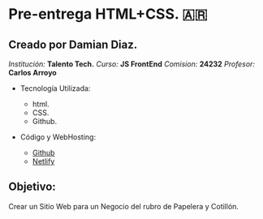 # Pre-entrega HTML+CSS. 🇦🇷

## Creado por Damian Diaz.
*Institución:* **Talento Tech.**
*Curso:* **JS FrontEnd** 
*Comision:* **24232**
*Profesor:* **Carlos Arroyo**
<br>
<ul>
   <li>Tecnología Utilizada:</li>
   <ul>
      <li>html.</li>
      <li>CSS.</li>
      <li>Github.</li>
   </ul>
</ul>
<ul>
   <li>Código y WebHosting:</li>
      <ul>
         <li> <a href ="https://github.com/damiancd/SIG.git">Github</a></li>
         <li><a href ="https://sig-papelera.netlify.app/">Netlify</a></li>
      </ul>   
</ul>

## Objetivo:
<p>Crear un Sitio Web para un Negocio del rubro de Papelera y Cotillón.</p>
   

